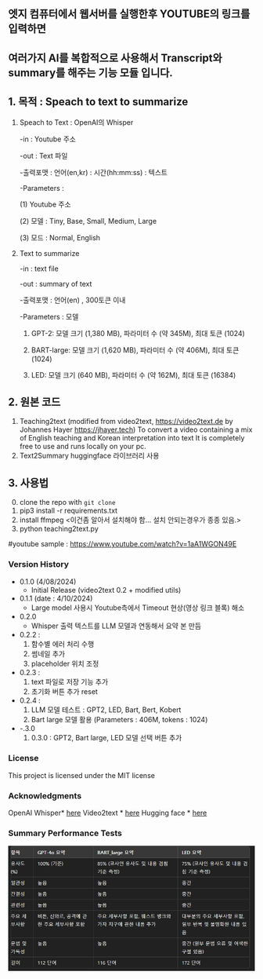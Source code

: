 ## 엣지 컴퓨터에서 웹서버를 실행한후 YOUTUBE의 링크를 입력하면 
## 여러가지 AI를 복합적으로 사용해서 Transcript와 summary를 해주는 기능 모듈 입니다. 




## 1. 목적 : Speach to text to summarize

  1) Speach to Text : OpenAI의 Whisper
     
       -in : Youtube 주소
     
       -out : Text 파일
     
       -출력포맷 : 언어(en,kr) : 시간(hh:mm:ss) : 텍스트
     
      -Parameters :
     
        (1) Youtube 주소
     
        (2) 모델 : Tiny, Base, Small, Medium, Large
     
        (3) 모드 : Normal, English
     
  3) Text to summarize
     
       -in : text file
     
       -out : summary of text
     
       -출력포맷 : 언어(en) , 300토큰 이내
     
      -Parameters : 모델
     
        1) GPT-2: 모델 크기 (1,380 MB), 파라미터 수 (약 345M), 최대 토큰 (1024)
           
        2) BART-large: 모델 크기 (1,620 MB), 파라미터 수 (약 406M), 최대 토큰 (1024)
           
        3) LED: 모델 크기 (640 MB), 파라미터 수 (약 162M), 최대 토큰 (16384)

           


## 2. 원본 코드 
 1) Teaching2text
  (modified from video2text, https://video2text.de by Johannes Hayer https://jhayer.tech)
  To convert a video containing a mix of English teaching and Korean interpretation into text
  It is completely free to use and runs locally on your pc.
 2) Text2Summary
   huggingface 라이브러리 사용

## 3. 사용법
0. clone the repo with `git clone`
1. pip3 install -r requirements.txt
2. install ffmpeg 
<이건좀 알아서 설치해야 함... 설치 안되는경우가 종종 있음.>
3. python teaching2text.py

#youtube sample : https://www.youtube.com/watch?v=1aA1WGON49E


### Version History

- 0.1.0 (4/08/2024)
  - Initial Release (video2text 0.2 + modified utils)
- 0.1.1 (date : 4/10/2024)
  - Large model 사용시 Youtube측에서 Timeout 현상(영상 링크 블록) 해소 
- 0.2.0
  - Whisper 출력 텍스트를 LLM 모델과 연동해서 요약 본 만듬  
- 0.2.2 : 
    1. 함수별 에러 처리 수행 
    2. 썸네일 추가 
    3. placeholder 위치 조정 
- 0.2.3 : 
    1. text 파일로 저장 기능 추가 
    2. 초기화 버튼 추가 reset 
- 0.2.4 : 
    1. LLM 모델 테스트 : GPT2, LED, Bart, Bert, Kobert 
    1. Bart large 모델 활용 (Parameters : 406M, tokens : 1024)
- -.3.0
    1. 0.3.0 : GPT2, Bart large, LED 모델 선택 버튼 추가 

### License

This project is licensed under the MIT license

### Acknowledgments
OpenAI Whisper\* [here](https://github.com/openai/whisper)
Video2text \* [here](https://github.com/XamHans/video-2-text.git)
Hugging face \* [here](https://huggingface.co/facebook/bart-large-cnn)


### Summary Performance Tests 
![alt text](image.png)

